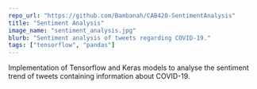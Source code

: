 ```yaml
---
repo_url: "https://github.com/Bambanah/CAB420-SentimentAnalysis"
title: "Sentiment Analysis"
image_name: "sentiment_analysis.jpg"
blurb: "Sentiment analysis of tweets regarding COVID-19."
tags: ["tensorflow", "pandas"]
---
```


Implementation of Tensorflow and Keras models to analyse the sentiment trend of tweets containing information about COVID-19. 
